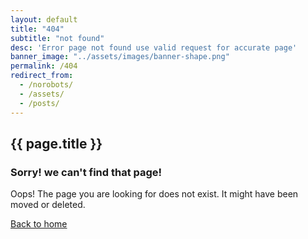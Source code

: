 ```yaml
---
layout: default
title: "404"
subtitle: "not found"
desc: 'Error page not found use valid request for accurate page'
banner_image: "../assets/images/banner-shape.png"
permalink: /404
redirect_from:
  - /norobots/
  - /assets/
  - /posts/
---
```


<!-- error_section - start
================================================== -->
<section class="error_section section_space pt-0 text-center">
  <div class="container">
    <div class="row justify-content-center">
      <div class="col-lg-5 col-md-6">
        <div class="error_content">
          <h1>{{ page.title }}</h1>
          <h3>Sorry! we can't find that page!</h3>
          <p>Oops! The page you are looking for does not exist. It might have been moved or deleted.</p>
          <div class="loadmore_btn_wrap text-center">
            <a class="btn btn_white text-uppercase" href="{{ site.baseurl }}/">Back to home</a>
          </div>
        </div>
      </div>
    </div>
  </div>
</section>
<!-- error_section - end
================================================== -->

